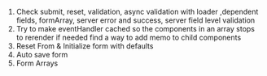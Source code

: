 1. Check submit, reset, validation, async validation with loader ,dependent fields, formArray, server error and success, server field level validation
2. Try to make eventHandler cached so the components in an array stops to rerender
   if needed find a way to add memo to child components
3. Reset From & Initialize form with defaults
4. Auto save form
5. Form Arrays
